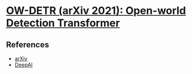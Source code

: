 # [OW-DETR (arXiv 2021): Open-world Detection Transformer](https://drive.google.com/file/d/1Kr4FcrTyZyQDJy6PDDgm0WLVZ4ZuuqcQ/view?usp=drivesdk)

## References
- [arXiv](https://arxiv.org/pdf/2112.01513.pdf)
- [DeepAI](https://deepai.org/publication/ow-detr-open-world-detection-transformer)